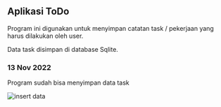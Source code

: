 ## Aplikasi ToDo

Program ini digunakan untuk menyimpan catatan task / pekerjaan yang harus dilakukan oleh user.

Data task disimpan di database Sqlite.

### 13 Nov 2022

Program sudah bisa menyimpan data task

![insert data](https://github.com/ardhiesta/ToDoApp/raw/main/images/insert.jpg)